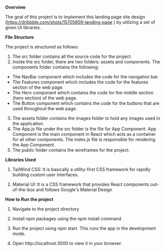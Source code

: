 **Overview**

The goal of this project is to implement this landing page site design (https://dribbble.com/shots/15705859-landing-page ) by utilizing a set of given UI libraries.

**File Structure**

The project is structured as follows:

1. The src folder contains all the source code for the project.
2. Inside the src folder, there are two folders: assets and components. The components folder contains the following:
- The NavBar component which includes the code for the navigation bar.
- The Features component which includes the code for the features section of the web page.
- The Hero component which contains the code for the middle section (hero section) of the web page. 
- The Button component which contains the code for the buttons that are used throughout the web page.
3. The assets folder contains the images folder to hold any images used in the application. 
4. The App.js file under the src folder is the file for App Component. App Component is the main component in React which acts as a container for all other components. The index.js file is responsible for rendering the App Component.
5. The public folder contains the wireframes for the project. 

**Libraries Used** 

1. TailWind CSS: It is basically a utility-first CSS framework for rapidly building custom user interfaces.

2. Material UI: It is a CSS framework that provides React components out-of-the-box and follows Google's Material Design


**How to Run the project**

1. Navigate to the project directory

2. Install npm packages using the npm install command

3. Run the project using npm start. This runs the app in the development mode.

4. Open http://localhost:3000 to view it in your browser.






